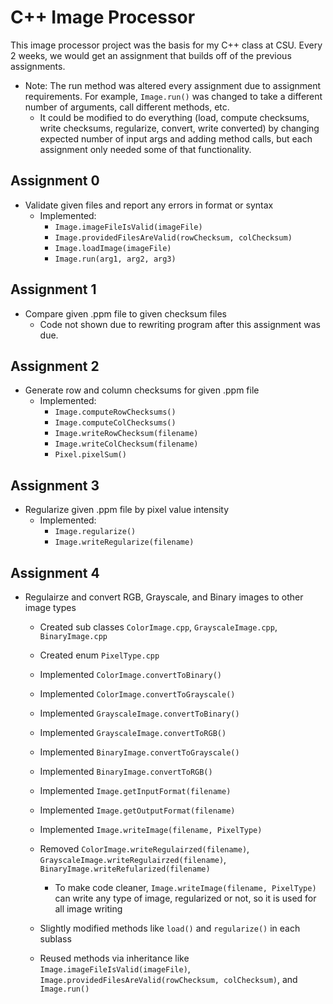 # C++ Image Processor
This image processor project was the basis for my C++ class at CSU. Every 2 weeks, we would get an assignment that builds off of the previous assignments.

- Note: The run method was altered every assignment due to assignment requirements. For example, `Image.run()` was changed to take a different number of arguments, call different methods, etc.
     - It could be modified to do everything (load, compute checksums, write checksums, regularize, convert, write converted) by changing expected number of input args and adding method calls, but each assignment only needed some of that functionality. 

## Assignment 0
- Validate given files and report any errors in format or syntax
    - Implemented:
        - `Image.imageFileIsValid(imageFile)`
        - `Image.providedFilesAreValid(rowChecksum, colChecksum)`
        - `Image.loadImage(imageFile)`
        - `Image.run(arg1, arg2, arg3)`

## Assignment 1
- Compare given .ppm file to given checksum files
    - Code not shown due to rewriting program after this assignment was due. 

## Assignment 2
- Generate row and column checksums for given .ppm file
    - Implemented:
        - `Image.computeRowChecksums()`
        - `Image.computeColChecksums()`
        - `Image.writeRowChecksum(filename)`
        - `Image.writeColChecksum(filename)`
        - `Pixel.pixelSum()`

## Assignment 3
- Regularize given .ppm file by pixel value intensity
    - Implemented:
        - `Image.regularize()`
        - `Image.writeRegularize(filename)`
     
## Assignment 4
- Regulairze and convert RGB, Grayscale, and Binary images to other image types
    - Created sub classes `ColorImage.cpp`, `GrayscaleImage.cpp`, `BinaryImage.cpp`
    - Created enum `PixelType.cpp`
    - Implemented `ColorImage.convertToBinary()`
    - Implemented `ColorImage.convertToGrayscale()`
    - Implemented `GrayscaleImage.convertToBinary()`
    - Implemented `GrayscaleImage.convertToRGB()`
    - Implemented `BinaryImage.convertToGrayscale()`
    - Implemented `BinaryImage.convertToRGB()`
    - Implemented `Image.getInputFormat(filename)`
    - Implemented `Image.getOutputFormat(filename)`
    - Implemented `Image.writeImage(filename, PixelType)`
    - Removed `ColorImage.writeRegulairzed(filename)`, `GrayscaleImage.writeRegulairzed(filename)`, `BinaryImage.writeRefularized(filename)`

        - To make code cleaner, `Image.writeImage(filename, PixelType)` can write any type of image, regularized or not, so it is used for all image writing
    - Slightly modified methods like `load()` and `regularize()` in each sublass
    - Reused methods via inheritance like `Image.imageFileIsValid(imageFile)`, `Image.providedFilesAreValid(rowChecksum, colChecksum)`, and `Image.run()`
          
